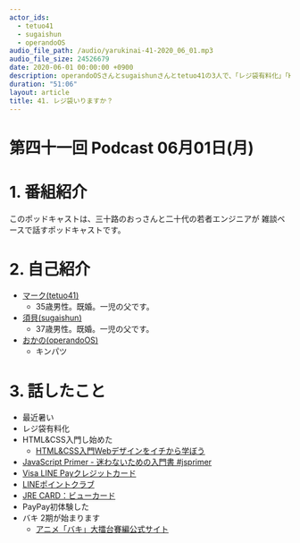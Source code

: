 ```yaml
---
actor_ids:
  - tetuo41
  - sugaishun
  - operandoOS
audio_file_path: /audio/yarukinai-41-2020_06_01.mp3
audio_file_size: 24526679
date: 2020-06-01 00:00:00 +0900
description: operandoOSさんとsugaishunさんとtetuo41の3人で、「レジ袋有料化」「HTML&CSS入門」「得するクレカ」について話しました。
duration: "51:06"
layout: article
title: 41. レジ袋いりますか？
---
```


# 第四十一回 Podcast 06月01日(月)

# 1. 番組紹介
  このポッドキャストは、三十路のおっさんと二十代の若者エンジニアが
  雑談ベースで話すポッドキャストです。

# 2. 自己紹介
- [マーク(tetuo41)](https://twitter.com/tetuo41)
  - 35歳男性。既婚。一児の父です。
- [須貝(sugaishun)](https://twitter.com/sugaishun)
  - 37歳男性。既婚。一児の父です。
- [おかの(operandoOS)](https://twitter.com/operandoOS)
  - キンパツ

# 3. 話したこと
- 最近暑い
- レジ袋有料化
- HTML&CSS入門し始めた
  - [HTML&CSS入門Webデザインをイチから学ぼう](https://saruwakakun.com/html-css/basic)
- [JavaScript Primer - 迷わないための入門書 #jsprimer](https://jsprimer.net/)
- [Visa LINE Payクレジットカード](https://www.smbc-card.com/nyukai/affiliate/lpay/index.jsp)
- [LINEポイントクラブ](https://points.line.me/ja/pointclub/)
- [JRE CARD：ビューカード](https://www.jreast.co.jp/card/first/jrecard.html) 
- PayPay初体験した
- バキ 2期が始まります
  - [アニメ「バキ」大擂台賽編公式サイト](https://baki-anime.jp/)
